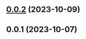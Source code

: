 

## [0.0.2](https://github.com/FE-CodeGenius/codegenius-quantity-plugin/compare/0.0.1...0.0.2) (2023-10-09)

## 0.0.1 (2023-10-07)
